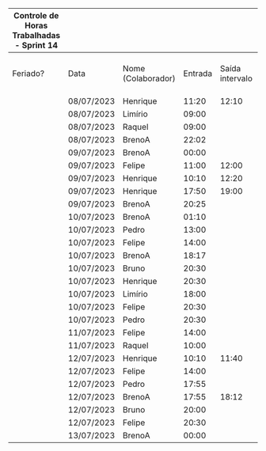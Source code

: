| Controle de Horas Trabalhadas - Sprint 14 |  |  |  |  |  |  |  |  |  |  |
| --- | --- | --- | --- | --- | --- | --- | --- | --- | --- | --- |
| Feriado? | Data | Nome (Colaborador) | Entrada | Saída intervalo | Retorno intervalo | Saída | Total horas |  | Nome (Colaborador) | Total horas do sprint |
|  | 08/07/2023 | Henrique | 11:20 | 12:10 | 17:50 | 18:45 | 1:45:00 |  | BrenoA | 22:22 |
|  | 08/07/2023 | Limírio | 09:00 |  |  | 10:00 | 1:00:00 |  | Bruno | 01:30 |
|  | 08/07/2023 | Raquel | 09:00 |  |  | 10:30 | 1:30:00 |  | Felipe | 19:39 |
|  | 08/07/2023 | BrenoA | 22:02 |  |  | 23:59 | 1:57:00 |  | Henrique | 12:40 |
|  | 09/07/2023 | BrenoA | 00:00 |  |  | 05:20 | 5:20:00 |  | Limírio | 05:30 |
|  | 09/07/2023 | Felipe | 11:00 | 12:00 | 14:00 | 17:30 | 4:30:00 |  | Pedro | 02:15 |
|  | 09/07/2023 | Henrique | 10:10 | 12:20 | 16:00 | 17:15 | 3:25:00 |  | Raquel | 02:30 |
|  | 09/07/2023 | Henrique | 17:50 | 19:00 | 20:25 | 22:35 | 3:20:00 |  |  |  |
|  | 09/07/2023 | BrenoA | 20:25 |  |  | 23:59 | 3:34:00 |  |  |  |
|  | 10/07/2023 | BrenoA | 01:10 |  |  | 03:00 | 1:50:00 |  |  |  |
|  | 10/07/2023 | Pedro | 13:00 |  |  | 14:00 | 1:00:00 |  |  |  |
|  | 10/07/2023 | Felipe | 14:00 |  |  | 18:16 | 4:16:00 |  |  |  |
|  | 10/07/2023 | BrenoA | 18:17 |  |  | 22:40 | 4:23:00 |  |  |  |
|  | 10/07/2023 | Bruno | 20:30 |  |  | 21:00 | 0:30:00 |  |  |  |
|  | 10/07/2023 | Henrique | 20:30 |  |  | 22:00 | 1:30:00 |  |  |  |
|  | 10/07/2023 | Limírio | 18:00 |  |  | 22:30 | 4:30:00 |  |  |  |
|  | 10/07/2023 | Felipe | 20:30 |  |  | 21:33 | 1:03:00 |  |  |  |
|  | 10/07/2023 | Pedro | 20:30 |  |  | 21:30 | 1:00:00 |  |  |  |
|  | 11/07/2023 | Felipe | 14:00 |  |  | 18:00 | 4:00:00 |  |  |  |
|  | 11/07/2023 | Raquel | 10:00 |  |  | 11:00 | 1:00:00 |  |  |  |
|  | 12/07/2023 | Henrique | 10:10 | 11:40 | 20:20 | 21:30:00 | 2:40:00 |  |  |  |
|  | 12/07/2023 | Felipe | 14:00 |  |  | 18:00 | 4:00:00 |  |  |  |
|  | 12/07/2023 | Pedro | 17:55 |  |  | 18:10 | 0:15:00 |  |  |  |
|  | 12/07/2023 | BrenoA | 17:55 | 18:12 | 20:20 | 23:59 | 3:56:59 |  |  |  |
|  | 12/07/2023 | Bruno | 20:00 |  |  | 21:00 | 1:00:00 |  |  |  |
|  | 12/07/2023 | Felipe | 20:30 |  |  | 22:20 | 1:50:00 |  |  |  |
|  | 13/07/2023 | BrenoA | 00:00 |  |  | 01:22 | 1:22:00 |  |  |  |
